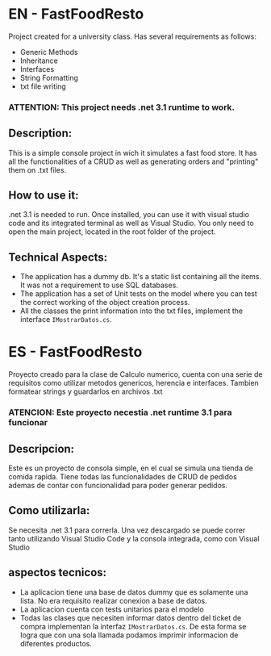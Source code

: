 # EN - FastFoodResto
Project created for a university class. Has several requirements as follows: 
- Generic Methods
- Inheritance
- Interfaces
- String Formatting
- txt file writing
### ATTENTION: This project needs .net 3.1 runtime to work. 

## Description: 
This is a simple console project in wich it simulates a fast food store. It has all the functionalities of a CRUD as well as generating orders and "printing" them on .txt files. 

## How to use it:
.net 3.1 is needed to run. Once installed, you can use it with visual studio code and its integrated terminal as well as Visual Studio. You only need to open the main project, located in the root folder of the project. 

## Technical Aspects: 
- The application has a dummy db. It's a static list containing all the items. It was not a requirement to use SQL databases.
- The application has a set of Unit tests on the model where you can test the correct working of the object creation process.
- All the classes the print information into the txt files, implement the interface `IMostrarDatos.cs`. 



# ES - FastFoodResto
Proyecto creado para la clase de Calculo numerico, cuenta con una serie de requisitos como utilizar metodos genericos, herencia e interfaces. 
Tambien formatear strings y guardarlos en archivos .txt 
### ATENCION: Este proyecto necestia .net runtime 3.1 para funcionar

## Descripcion: 
Este es un proyecto de consola simple, en el cual se simula una tienda de comida rapida. 
Tiene todas las funcionalidades de CRUD de pedidos ademas de contar con funcionalidad para poder generar pedidos. 

## Como utilizarla: 
Se necesita .net 3.1 para correrla. Una vez descargado se puede correr tanto utilizando Visual Studio Code y la consola integrada,  como con Visual Studio 

## aspectos tecnicos: 
- La aplicacion tiene una base de datos dummy que es solamente una lista. No era requisito realizar conexion a base de datos.
- La aplicacion cuenta con tests unitarios para el modelo
- Todas las clases que necesiten informar datos dentro del ticket de compra implementan la interfaz `IMostrarDatos.cs`. De esta forma se logra que con una sola llamada podamos imprimir informacion de diferentes productos.
  
